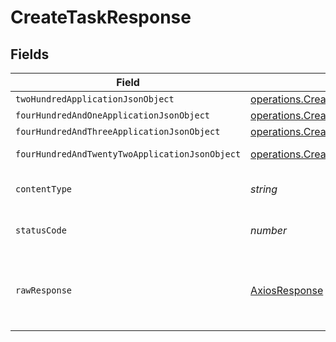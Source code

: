 # CreateTaskResponse


## Fields

| Field                                                                                                                         | Type                                                                                                                          | Required                                                                                                                      | Description                                                                                                                   |
| ----------------------------------------------------------------------------------------------------------------------------- | ----------------------------------------------------------------------------------------------------------------------------- | ----------------------------------------------------------------------------------------------------------------------------- | ----------------------------------------------------------------------------------------------------------------------------- |
| `twoHundredApplicationJsonObject`                                                                                             | [operations.CreateTaskResponseBody](../../../sdk/models/operations/createtaskresponsebody.md)                                 | :heavy_minus_sign:                                                                                                            | OK                                                                                                                            |
| `fourHundredAndOneApplicationJsonObject`                                                                                      | [operations.CreateTaskTasksResponseBody](../../../sdk/models/operations/createtasktasksresponsebody.md)                       | :heavy_minus_sign:                                                                                                            | Unauthenticated                                                                                                               |
| `fourHundredAndThreeApplicationJsonObject`                                                                                    | [operations.CreateTaskTasksResponseResponseBody](../../../sdk/models/operations/createtasktasksresponseresponsebody.md)       | :heavy_minus_sign:                                                                                                            | Forbidden                                                                                                                     |
| `fourHundredAndTwentyTwoApplicationJsonObject`                                                                                | [operations.CreateTaskTasksResponse422ResponseBody](../../../sdk/models/operations/createtasktasksresponse422responsebody.md) | :heavy_minus_sign:                                                                                                            | Invalid data posted                                                                                                           |
| `contentType`                                                                                                                 | *string*                                                                                                                      | :heavy_check_mark:                                                                                                            | HTTP response content type for this operation                                                                                 |
| `statusCode`                                                                                                                  | *number*                                                                                                                      | :heavy_check_mark:                                                                                                            | HTTP response status code for this operation                                                                                  |
| `rawResponse`                                                                                                                 | [AxiosResponse](https://axios-http.com/docs/res_schema)                                                                       | :heavy_check_mark:                                                                                                            | Raw HTTP response; suitable for custom response parsing                                                                       |